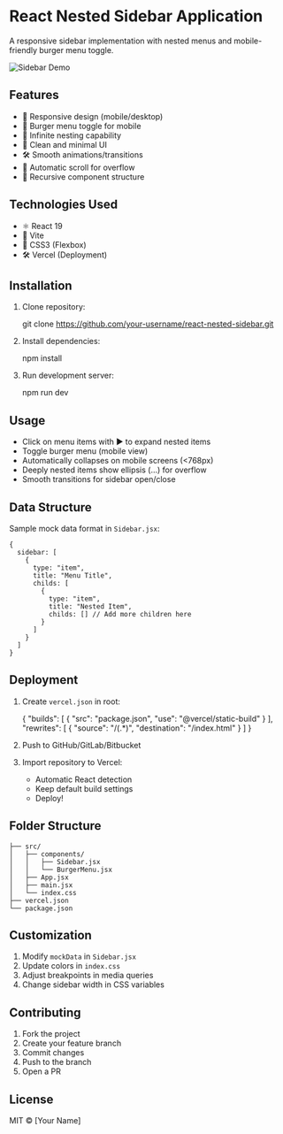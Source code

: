 # React Nested Sidebar Application

A responsive sidebar implementation with nested menus and mobile-friendly burger menu toggle.

![Sidebar Demo](https://chatgpt.com/c/public/sidebar-demo.png)

## Features

*   📱 Responsive design (mobile/desktop)
*   🍔 Burger menu toggle for mobile
*   🐂 Infinite nesting capability
*   🎨 Clean and minimal UI
*   🛠️ Smooth animations/transitions
*   📜 Automatic scroll for overflow
*   🌳 Recursive component structure

## Technologies Used

*   ⚛️ React 19
*   🚀 Vite
*   💅 CSS3 (Flexbox)
*   🛠️ Vercel (Deployment)

## Installation

1.  Clone repository:

    git clone https://github.com/your-username/react-nested-sidebar.git
    

2.  Install dependencies:

    npm install
    

3.  Run development server:

    npm run dev
    

## Usage

*   Click on menu items with ▶ to expand nested items
*   Toggle burger menu (mobile view)
*   Automatically collapses on mobile screens (<768px)
*   Deeply nested items show ellipsis (...) for overflow
*   Smooth transitions for sidebar open/close

## Data Structure

Sample mock data format in `Sidebar.jsx`:

    {
      sidebar: [
        {
          type: "item",
          title: "Menu Title",
          childs: [
            {
              type: "item",
              title: "Nested Item",
              childs: [] // Add more children here
            }
          ]
        }
      ]
    }
    

## Deployment

1.  Create `vercel.json` in root:

    {
      "builds": [
        {
          "src": "package.json",
          "use": "@vercel/static-build"
        }
      ],
      "rewrites": [
        { "source": "/(.*)", "destination": "/index.html" }
      ]
    }
    

2.  Push to GitHub/GitLab/Bitbucket
    
3.  Import repository to Vercel:
    
    *   Automatic React detection
    *   Keep default build settings
    *   Deploy!

## Folder Structure

    ├── src/
    │   ├── components/
    │   │   ├── Sidebar.jsx
    │   │   └── BurgerMenu.jsx
    │   ├── App.jsx
    │   ├── main.jsx
    │   └── index.css
    ├── vercel.json
    └── package.json
    

## Customization

1.  Modify `mockData` in `Sidebar.jsx`
2.  Update colors in `index.css`
3.  Adjust breakpoints in media queries
4.  Change sidebar width in CSS variables

## Contributing

1.  Fork the project
2.  Create your feature branch
3.  Commit changes
4.  Push to the branch
5.  Open a PR

## License

MIT © \[Your Name\]
